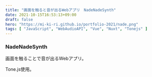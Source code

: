 ```yaml
---
title: "画面を触ると音が出るWebアプリ　NadeNadeSynth"
date: 2021-10-15T16:53:13+09:00
draft: false
hero: "https://mi-ki-ri.github.io/portfolio-2021/nade.png"
tags: [ "JavaScript", "WebAudioAPI", "Vue", "Nuxt", "Tonejs" ]
---
```


### NadeNadeSynth

画面を触ることで音が出るWebアプリ。

Tone.js使用。
